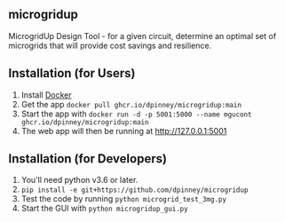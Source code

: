 ## microgridup

MicrogridUp Design Tool - for a given circuit, determine an optimal set of microgrids that will provide cost savings and resilience.

## Installation (for Users)

1. Install [Docker](https://docs.docker.com/get-docker/)
1. Get the app `docker pull ghcr.io/dpinney/microgridup:main`
1. Start the app with `docker run -d -p 5001:5000 --name mgucont ghcr.io/dpinney/microgridup:main`
1. The web app will then be running at http://127.0.0.1:5001

## Installation (for Developers)

1. You'll need python v3.6 or later.
1. `pip install -e git+https://github.com/dpinney/microgridup`
1. Test the code by running `python microgrid_test_3mg.py`
1. Start the GUI with `python microgridup_gui.py`
